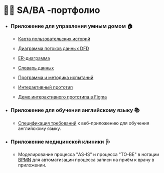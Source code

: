 # 👨‍💻 SA/BA -портфолио

- ### Приложение для управления умным домом 🏠
  - [Карта пользовательских историй](https://miro.com/welcomeonboard/MDlITjU5UnpXMWZRb3kyaEhzcnpDVUNuN012OXVlMHlNTzgySFV6NzNCQzFPQTFoN1BIemZNMThqYWlmU0x5YW5MQWZkYUlTSzNqUWdRbHpBZVBzYjJWaUNtcE9vcXJYbDRiYUtzTmZEMklQZHF2bFdnYWxvbXNhREVIUDF2VWRNakdSWkpBejJWRjJhRnhhb1UwcS9BPT0hdjE=?share_link_id=694201019392)
    
  - [Диаграмма потоков данных DFD](https://drive.google.com/file/d/1cDqwJSfXTjYa5rI7gTX2v8UDm25SP-R4/view?usp=sharing)
    
  - [ER-диаграмма](https://drive.google.com/file/d/17V-ah8eGLdRBxd92UjFdpU5fz6skYUBN/view?usp=sharing)
    
  - [Словарь данных](https://docs.google.com/document/d/1fM0eRyTQzTDPJQmZciVtbXOVTuS9Bo9k/edit?usp=sharing&ouid=116205324696312240094&rtpof=true&sd=true)
    
  - [Программа и методика испытаний](https://docs.google.com/document/d/1-E418xndIoIWHrMCyBp1w3woWSCwTcI2/edit?usp=sharing&ouid=116205324696312240094&rtpof=true&sd=true)
    
  - [Интерактивный прототип](https://www.figma.com/design/KIaWHM9X6DMNPzdoKOCkIB/%D0%9F%D1%80%D0%BE%D1%82%D0%BE%D1%82%D0%B8%D0%BF-%D0%BF%D1%80%D0%B8%D0%BB%D0%BE%D0%B6%D0%B5%D0%BD%D0%B8%D1%8F-Stets-Home?node-id=0-1&t=dZNS1xMHMDZhpFFo-1)
    
  - [Демо интерактивного прототипа в Figma](https://drive.google.com/file/d/1jLQsJq2DepHhUCggHlFjnGEFp32Pw4F9/view?usp=sharing) 


 - ### Приложение для обучения английскому языку 📚
   - [Спецификация требований](https://docs.google.com/document/d/10GKAGVqQqOGM7TF35njRRrN0s5AR9jPpjcmdi2IYkd0/edit?usp=sharing) к веб-приложению для обучения английскому языку.  


- ### Приложение медицинской клиники 🩺
  - Моделирование процесса "AS-IS" и процесса "TO-BE" в нотации [BPMN](https://drive.google.com/file/d/18ZEjRsjaFYybgWldLCfpN5rA4MJ8FNKM/view?usp=sharing) для автоматизации процесса записи на приём к врачу в приложении.
